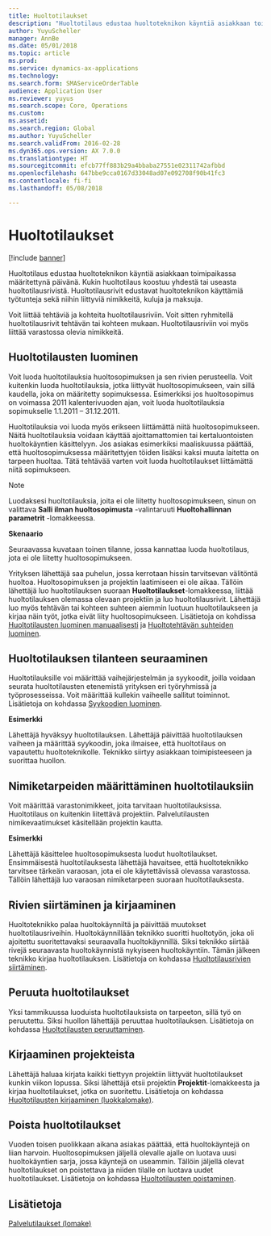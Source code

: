 ```yaml
---
title: Huoltotilaukset
description: "Huoltotilaus edustaa huoltoteknikon käyntiä asiakkaan toimipaikassa määritettynä päivänä."
author: YuyuScheller
manager: AnnBe
ms.date: 05/01/2018
ms.topic: article
ms.prod: 
ms.service: dynamics-ax-applications
ms.technology: 
ms.search.form: SMAServiceOrderTable
audience: Application User
ms.reviewer: yuyus
ms.search.scope: Core, Operations
ms.custom: 
ms.assetid: 
ms.search.region: Global
ms.author: YuyuScheller
ms.search.validFrom: 2016-02-28
ms.dyn365.ops.version: AX 7.0.0
ms.translationtype: HT
ms.sourcegitcommit: efcb77ff883b29a4bbaba27551e02311742afbbd
ms.openlocfilehash: 647bbe9cca0167d33048ad07e092708f90b41fc3
ms.contentlocale: fi-fi
ms.lasthandoff: 05/08/2018

---
```


# <a name="service-orders"></a>Huoltotilaukset   

[!include [banner](../includes/banner.md)]


Huoltotilaus edustaa huoltoteknikon käyntiä asiakkaan toimipaikassa määritettynä päivänä. Kukin huoltotilaus koostuu yhdestä tai useasta huoltotilausrivistä. Huoltotilausrivit edustavat huoltoteknikon käyttämiä työtunteja sekä niihin liittyviä nimikkeitä, kuluja ja maksuja.

Voit liittää tehtäviä ja kohteita huoltotilausriviin. Voit sitten ryhmitellä huoltotilausrivit tehtävän tai kohteen mukaan. Huoltotilausriviin voi myös liittää varastossa olevia nimikkeitä.

## <a name="create-service-orders"></a>Huoltotilausten luominen

Voit luoda huoltotilauksia huoltosopimuksen ja sen rivien perusteella. Voit kuitenkin luoda huoltotilauksia, jotka liittyvät huoltosopimukseen, vain sillä kaudella, joka on määritetty sopimuksessa. Esimerkiksi jos huoltosopimus on voimassa 2011 kalenterivuoden ajan, voit luoda huoltotilauksia sopimukselle 1.1.2011 – 31.12.2011.

Huoltotilauksia voi luoda myös erikseen liittämättä niitä huoltosopimukseen. Näitä huoltotilauksia voidaan käyttää ajoittamattomien tai kertaluontoisten huoltokäyntien käsittelyyn. Jos asiakas esimerkiksi maaliskuussa päättää, että huoltosopimuksessa määritettyjen töiden lisäksi kaksi muuta laitetta on tarpeen huoltaa. Tätä tehtävää varten voit luoda huoltotilaukset liittämättä niitä sopimukseen.


> [!NOTE]
> <P>Luodaksesi huoltotilauksia, joita ei ole liitetty huoltosopimukseen, sinun on valittava <STRONG>Salli ilman huoltosopimusta</STRONG> -valintaruuti <STRONG>Huoltohallinnan parametrit</STRONG> -lomakkeessa.</P>

**Skenaario**

Seuraavassa kuvataan toinen tilanne, jossa kannattaa luoda huoltotilaus, jota ei ole liitetty huoltosopimukseen.

Yrityksen lähettäjä saa puhelun, jossa kerrotaan hissin tarvitsevan välitöntä huoltoa. Huoltosopimuksen ja projektin laatimiseen ei ole aikaa. Tällöin lähettäjä luo huoltotilauksen suoraan **Huoltotilaukset**-lomakkeessa, liittää huoltotilauksen olemassa olevaan projektiin ja luo huoltotilausrivit. Lähettäjä luo myös tehtävän tai kohteen suhteen aiemmin luotuun huoltotilaukseen ja kirjaa näin työt, jotka eivät liity huoltosopimukseen. Lisätietoja on kohdissa [Huoltotilausten luominen manuaalisesti](create-service-orders-manually.md) ja [Huoltotehtävän suhteiden luominen](create-service-task-relations.md).

## <a name="monitor-the-progress-of-service-orders"></a>Huoltotilauksen tilanteen seuraaminen

Huoltotilauksille voi määrittää vaihejärjestelmän ja syykoodit, joilla voidaan seurata huoltotilausten etenemistä yrityksen eri työryhmissä ja työprosesseissa. Voit määrittää kullekin vaiheelle sallitut toiminnot. Lisätietoja on kohdassa [Syykoodien luominen](create-reason-codes.md).

**Esimerkki**

Lähettäjä hyväksyy huoltotilauksen. Lähettäjä päivittää huoltotilauksen vaiheen ja määrittää syykoodin, joka ilmaisee, että huoltotilaus on vapautettu huoltoteknikolle. Teknikko siirtyy asiakkaan toimipisteeseen ja suorittaa huollon.

## <a name="specify-item-requirements-for-service-orders"></a>Nimiketarpeiden määrittäminen huoltotilauksiin

Voit määrittää varastonimikkeet, joita tarvitaan huoltotilauksissa. Huoltotilaus on kuitenkin liitettävä projektiin. Palvelutilausten nimikevaatimukset käsitellään projektin kautta. 

**Esimerkki**

Lähettäjä käsittelee huoltosopimuksesta luodut huoltotilaukset. Ensimmäisestä huoltotilauksesta lähettäjä havaitsee, että huoltoteknikko tarvitsee tärkeän varaosan, jota ei ole käytettävissä olevassa varastossa. Tällöin lähettäjä luo varaosan nimiketarpeen suoraan huoltotilauksesta.

## <a name="move-and-post-lines"></a>Rivien siirtäminen ja kirjaaminen

Huoltoteknikko palaa huoltokäynniltä ja päivittää muutokset huoltotilausriveihin. Huoltokäynnillään teknikko suoritti huoltotyön, joka oli ajoitettu suoritettavaksi seuraavalla huoltokäynnillä. Siksi teknikko siirtää rivejä seuraavasta huoltokäynnistä nykyiseen huoltokäyntiin. Tämän jälkeen teknikko kirjaa huoltotilauksen. Lisätietoja on kohdassa [Huoltotilausrivien siirtäminen](move-service-order-lines.md).

## <a name="cancel-service-orders"></a>Peruuta huoltotilaukset

Yksi tammikuussa luoduista huoltotilauksista on tarpeeton, sillä työ on peruutettu. Siksi huollon lähettäjä peruuttaa huoltotilauksen. Lisätietoja on kohdassa [Huoltotilausten peruuttaminen](cancel-service-orders.md).

## <a name="post-from-projects"></a>Kirjaaminen projekteista

Lähettäjä haluaa kirjata kaikki tiettyyn projektiin liittyvät huoltotilaukset kunkin viikon lopussa. Siksi lähettäjä etsii projektin **Projektit**-lomakkeesta ja kirjaa huoltotilaukset, jotka on suoritettu. Lisätietoja on kohdassa [Huoltotilausten kirjaaminen (luokkalomake)](https://technet.microsoft.com/en-us/library/aa574685\(v=ax.60\)).

## <a name="delete-service-orders"></a>Poista huoltotilaukset

Vuoden toisen puolikkaan aikana asiakas päättää, että huoltokäyntejä on liian harvoin. Huoltosopimuksen jäljellä olevalle ajalle on luotava uusi huoltokäyntien sarja, jossa käyntejä on useammin. Tällöin jäljellä olevat huoltotilaukset on poistettava ja niiden tilalle on luotava uudet huoltotilaukset. Lisätietoja on kohdassa [Huoltotilausten poistaminen](delete-service-orders.md).

## <a name="see-also"></a>Lisätietoja

[Palvelutilaukset (lomake)](https://technet.microsoft.com/en-us/library/aa554361\(v=ax.60\))

  



